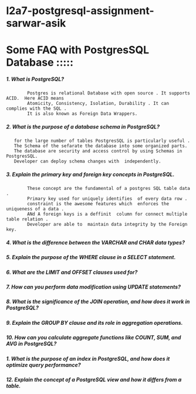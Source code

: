 # l2a7-postgresql-assignment-sarwar-asik



#  Some FAQ with PostgresSQL Database :::::




##### 1. What is PostgreSQL?
            Postgres is relational Database with open source . It supports ACID.  Here ACID means 
            Atomicity, Consistency, Isolation, Durability . It can complies with the SQL .
            It is also known as Foreign Data Wrappers.
##### 2. What is the purpose of a database schema in PostgreSQL?
       for the large number of tables PostgresSQL is particularly useful .
       The Schema of the sefarate the database into some organized parts.
       The database are security and access control by using Schemas in PostgresSQL.
       Developer can deploy schema changes with  independently.

##### 3. Explain the primary key and foreign key concepts in PostgreSQL.
            These concept are the fundamental of a postgres SQL table data .
            Primary key used for uniquely identifies  of every data row .
            constraint is the awesome features which  enforces the uniqueness of a data .
            ANd A foreign keys is a deffinit  column for connect multiple table relation .
            Developer are able to  maintain data integrity by the Foreign key.
            
             
##### 4. What is the difference between the VARCHAR and CHAR data types?
##### 5. Explain the purpose of the WHERE clause in a SELECT statement.
##### 6. What are the LIMIT and OFFSET clauses used for?
##### 7. How can you perform data modification using UPDATE statements?
##### 8. What is the significance of the JOIN operation, and how does it work in PostgreSQL?
##### 9. Explain the GROUP BY clause and its role in aggregation operations.
##### 10. How can you calculate aggregate functions like COUNT, SUM, and AVG in PostgreSQL?
##### 1. What is the purpose of an index in PostgreSQL, and how does it optimize query performance?
##### 12. Explain the concept of a PostgreSQL view and how it differs from a table.
